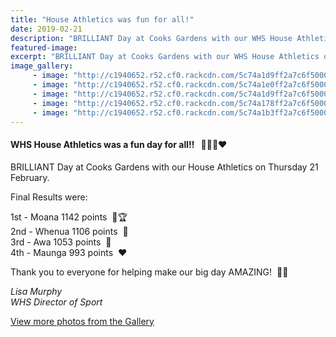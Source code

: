 ```yaml
---
title: "House Athletics was fun for all!"
date: 2019-02-21
description: "BRILLIANT Day at Cooks Gardens with our WHS House Athletics on Thursday 21 February..."
featured-image: 
excerpt: "BRILLIANT Day at Cooks Gardens with our WHS House Athletics on Thursday 21 February."
image_gallery:
	 - image: "http://c1940652.r52.cf0.rackcdn.com/5c74a1d9ff2a7c6f5000056b/20.jpg"
	 - image: "http://c1940652.r52.cf0.rackcdn.com/5c74a1e0ff2a7c6f50000576/28.jpg"
	 - image: "http://c1940652.r52.cf0.rackcdn.com/5c74a1d9ff2a7c6f5000056a/24.jpg"
	 - image: "http://c1940652.r52.cf0.rackcdn.com/5c74a178ff2a7c6f50000562/5.jpg"
	 - image: "http://c1940652.r52.cf0.rackcdn.com/5c74a1b3ff2a7c6f50000564/6a.jpg"
---
```


<h4>WHS House Athletics was a fun day for all!!&nbsp; &nbsp;<span class="_5mfr"><span class="_6qdm">💛</span></span><span class="_5mfr"><span class="_6qdm">💚</span></span><span class="_5mfr"><span class="_6qdm">💙</span></span><span class="_5mfr"><span class="_6qdm">❤️</span></span></h4>
<p><span>BRILLIANT Day at Cooks Gardens with our House Athletics on Thursday 21 February.</span></p>
<p><span><span>Final Results were:</span></span></p>
<p><span><span>1st - Moana 1142 points&nbsp;&nbsp;<span class="_5mfr"><span class="_6qdm">💛</span></span><span class="_5mfr"><span class="_6qdm">🏆</span></span></span><br /><span>2nd - Whenua 1106 points&nbsp;&nbsp;<span>💚</span></span><br /><span>3rd - Awa 1053 points&nbsp;&nbsp;<span>💙</span></span><br /><span>4th - Maunga 993 points&nbsp;&nbsp;<span class="_5mfr"><span class="_6qdm">❤️</span></span></span></span></p>
<p><span><span>Thank you to everyone for helping make our big day AMAZING!&nbsp;&nbsp;<span>👌🏻</span></span></span></p>
<p><em>Lisa Murphy</em><br /><em>WHS Director of Sport</em></p>
<p><a href="http://www.whanganuihigh.school.nz/media/gallery/2019-house-athletics-day">View more photos from the Gallery</a></p>

